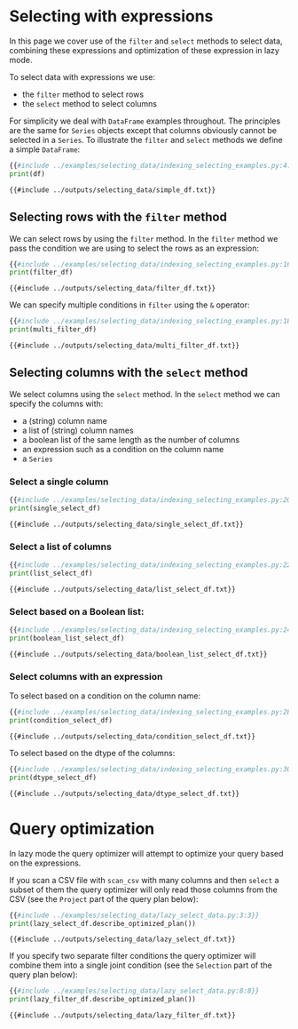 # Selecting with expressions

In this page we cover use of the `filter` and `select` methods to select data, combining these expressions and optimization of these expression in lazy mode.

To select data with expressions we use:

- the `filter` method to select rows
- the `select` method to select columns

For simplicity we deal with `DataFrame` examples throughout. The principles are the same for `Series` objects except that columns obviously cannot be selected in a `Series`. To illustrate the `filter` and `select` methods we define a simple `DataFrame`:

```python
{{#include ../examples/selecting_data/indexing_selecting_examples.py:4:10}}
print(df)
```

```text
{{#include ../outputs/selecting_data/simple_df.txt}}
```

## Selecting rows with the `filter` method

We can select rows by using the `filter` method. In the `filter` method we pass the condition we are using to select the rows as an expression:

```python
{{#include ../examples/selecting_data/indexing_selecting_examples.py:16:16}}
print(filter_df)
```

```text
{{#include ../outputs/selecting_data/filter_df.txt}}
```

We can specify multiple conditions in `filter` using the `&` operator:

```python
{{#include ../examples/selecting_data/indexing_selecting_examples.py:18:18}}
print(multi_filter_df)
```

```text
{{#include ../outputs/selecting_data/multi_filter_df.txt}}
```

## Selecting columns with the `select` method

We select columns using the `select` method. In the `select` method we can specify the columns with:

- a (string) column name
- a list of (string) column names
- a boolean list of the same length as the number of columns
- an expression such as a condition on the column name
- a `Series`

### Select a single column

```python
{{#include ../examples/selecting_data/indexing_selecting_examples.py:20:20}}
print(single_select_df)
```

```text
{{#include ../outputs/selecting_data/single_select_df.txt}}
```

### Select a list of columns

```python
{{#include ../examples/selecting_data/indexing_selecting_examples.py:22:22}}
print(list_select_df)
```

```text
{{#include ../outputs/selecting_data/list_select_df.txt}}
```

### Select based on a Boolean list:

```python
{{#include ../examples/selecting_data/indexing_selecting_examples.py:24:26}}
print(boolean_list_select_df)
```

```text
{{#include ../outputs/selecting_data/boolean_list_select_df.txt}}
```

### Select columns with an expression

To select based on a condition on the column name:

```python
{{#include ../examples/selecting_data/indexing_selecting_examples.py:28:28}}
print(condition_select_df)
```

```text
{{#include ../outputs/selecting_data/condition_select_df.txt}}
```

To select based on the dtype of the columns:

```python
{{#include ../examples/selecting_data/indexing_selecting_examples.py:30:30}}
print(dtype_select_df)
```

```text
{{#include ../outputs/selecting_data/dtype_select_df.txt}}
```

# Query optimization

In lazy mode the query optimizer will attempt to optimize your query based on the expressions.

If you scan a CSV file with `scan_csv` with many columns and then `select` a subset of them the query optimizer will only read those columns from the CSV (see the `Project` part of the query plan below):

```python
{{#include ../examples/selecting_data/lazy_select_data.py:3:3}}
print(lazy_select_df.describe_optimized_plan())
```

```text
{{#include ../outputs/selecting_data/lazy_select_df.txt}}
```

If you specify two separate filter conditions the query optimizer will combine them into a single joint condition (see the `Selection` part of the query plan below):

```python
{{#include ../examples/selecting_data/lazy_select_data.py:8:8}}
print(lazy_filter_df.describe_optimized_plan())
```

```text
{{#include ../outputs/selecting_data/lazy_filter_df.txt}}
```
